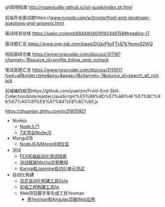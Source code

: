 git简明指南 http://rogerdudler.github.io/git-guide/index.zh.html

前端开发面试题https://www.runoob.com/w3cnote/front-end-developer-questions-and-answers.html

面试经验总结 https://juejin.cn/post/6844904019165446158#heading-17

面试题汇总 https://www.one-tab.com/page/DUzvPkoFTy67kYevpvS2WQ

校招面经合集 https://www.nowcoder.com/discuss/31716?channel=-1&source_id=profile_follow_post_nctrack

笔试真题汇总 https://www.nowcoder.com/discuss/211051?type=all&order=time&pos=&page=1&channel=-1&source_id=search_all_nctrack

前端编码规范https://github.com/yuanzm/Front-End-Skill-Collection/blob/master/JavaScript/%E5%89%8D%E7%AB%AF%E7%BC%96%E7%A0%81%E8%A7%84%E8%8C%83.js



https://zhuanlan.zhihu.com/p/21935921

- Nodejs
  - [Node入门](https://www.nodebeginner.org/index-zh-cn.html)
  - [7天学会NodeJS](https://nqdeng.github.io/7-days-nodejs/)
- MongoDB
  - [NodeJS与MongoDB交互](https://link.zhihu.com/?target=http%3A//www.cnblogs.com/zhongweiv/p/node_mongodb.html)
- 测试
  - [FEX前端自动化测试探索](https://link.zhihu.com/?target=http%3A//fex.baidu.com/blog/2015/07/front-end-test/)
  - [测试框架Mocha实例教程](https://link.zhihu.com/?target=http%3A//www.ruanyifeng.com/blog/2015/12/a-mocha-tutorial-of-examples.html)
  - [Karma和Jasmine自动化单元测试](https://link.zhihu.com/?target=http%3A//blog.fens.me/nodejs-karma-jasmine/)
- 自动化构建
  - [流式自动化构建工具Gulp](https://link.zhihu.com/?target=http%3A//www.gulpjs.com.cn/)
  - [前端工程构建工具fis](https://link.zhihu.com/?target=http%3A//fex-team.github.io/fis3/)
  - Web项目脚手架生成工具Yeoman
    - [用Yeoman和AngularJS做Web应用](https://link.zhihu.com/?target=http%3A//blog.jobbole.com/65399/)